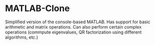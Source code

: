 # MATLAB-Clone

Simplified version of the console-based MATLAB. Has support for basic arithmetic and matrix operations. Can also perform certain complex operations (commpute eigenvalues, QR factorization using different algorithms, etc.)
